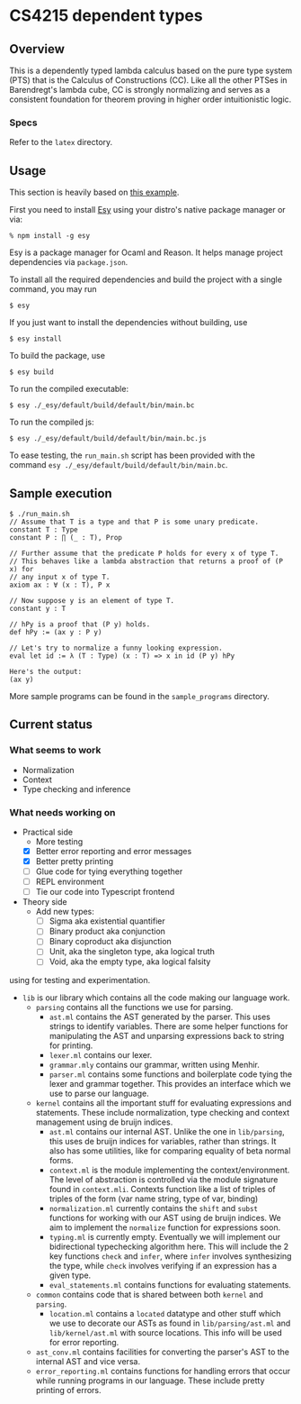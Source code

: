 # CS4215 dependent types
## Overview
This is a dependently typed lambda calculus based on the pure type system (PTS)
that is the Calculus of Constructions (CC).
Like all the other PTSes in Barendregt's lambda cube, CC is strongly normalizing
and serves as a consistent foundation for theorem proving in higher order
intuitionistic logic.

### Specs
Refer to the `latex` directory.

## Usage
This section is heavily based on [this example](https://github.com/esy-ocaml/hello-ocaml).

First you need to install [Esy](https://esy.sh/en/) using your distro's native
package manager or via:
```console
% npm install -g esy
```

Esy is a package manager for Ocaml and Reason. It helps manage project
dependencies via `package.json`.

To install all the required dependencies and build the project with a single
command, you may run
```shell
$ esy
```

If you just want to install the dependencies without building, use
```shell
$ esy install
```

To build the package, use
```shell
$ esy build
```

To run the compiled executable:
```shell
$ esy ./_esy/default/build/default/bin/main.bc
```

To run the compiled js:
```shell
$ esy ./_esy/default/build/default/bin/main.bc.js
```

To ease testing, the `run_main.sh` script has been provided with the command
`esy ./_esy/default/build/default/bin/main.bc`.

## Sample execution
```shell
$ ./run_main.sh
// Assume that T is a type and that P is some unary predicate.
constant T : Type
constant P : ∏ (_ : T), Prop

// Further assume that the predicate P holds for every x of type T.
// This behaves like a lambda abstraction that returns a proof of (P x) for
// any input x of type T.
axiom ax : ∀ (x : T), P x

// Now suppose y is an element of type T.
constant y : T

// hPy is a proof that (P y) holds.
def hPy := (ax y : P y)

// Let's try to normalize a funny looking expression.
eval let id := λ (T : Type) (x : T) => x in id (P y) hPy

Here's the output:
(ax y)
```

More sample programs can be found in the `sample_programs` directory.

## Current status
### What seems to work
- Normalization
- Context
- Type checking and inference

### What needs working on
- Practical side
  - More testing
  -  [x] Better error reporting and error messages
  - [x] Better pretty printing
  - [ ] Glue code for tying everything together
  - [ ] REPL environment
  - [ ] Tie our code into Typescript frontend

- Theory side
  - Add new types:
    - [ ] Sigma aka existential quantifier
    - [ ] Binary product aka conjunction
    - [ ] Binary coproduct aka disjunction
    - [ ] Unit, aka the singleton type, aka logical truth
    - [ ] Void, aka the empty type, aka logical falsity

using for testing and experimentation.
- `lib` is our library which contains all the code making our language work.
    - `parsing` contains all the functions we use for parsing.
        - `ast.ml` contains the AST generated by the parser. This uses strings
        to identify variables. There are some helper functions for manipulating
        the AST and unparsing expressions back to string for printing.
        - `lexer.ml` contains our lexer.
        - `grammar.mly` contains our grammar, written using Menhir.
        - `parser.ml` contains some functions and boilerplate code tying the
        lexer and grammar together. This provides an interface which we use to
        parse our language.
    - `kernel` contains all the important stuff for evaluating expressions and
    statements. These include normalization, type checking and context management
    using de bruijn indices.
        - `ast.ml` contains our internal AST. Unlike the one in `lib/parsing`,
        this uses de bruijn indices for variables, rather than strings. It also
        has some utilities, like for comparing equality of beta normal forms.
        - `context.ml` is the module implementing the context/environment.
        The level of abstraction is controlled via the module signature found in
        `context.mli`.
        Contexts function like a list of triples of triples of the form
                (var name string, type of var, binding)
        - `normalization.ml` currently contains the `shift` and `subst`
        functions for working with our AST using de bruijn indices.
        We aim to implement the `normalize` function for expressions soon.
        - `typing.ml` is currently empty. Eventually we will implement our
        bidirectional typechecking algorithm here.
        This will include the 2 key functions `check` and `infer`, where `infer`
        involves synthesizing the type, while `check` involves verifying if an
        expression has a given type.
        - `eval_statements.ml` contains functions for evaluating statements.
    - `common` contains code that is shared between both `kernel` and `parsing`.
       - `location.ml` contains a `located` datatype and other stuff which we use
       to decorate our ASTs as found in `lib/parsing/ast.ml` and 
       `lib/kernel/ast.ml` with source locations. This info will be used for
       error reporting.
   - `ast_conv.ml` contains facilities for converting the parser's AST to 
   the internal AST and vice versa.
   - `error_reporting.ml` contains functions for handling errors that occur while
   running programs in our language. These include pretty printing of errors.